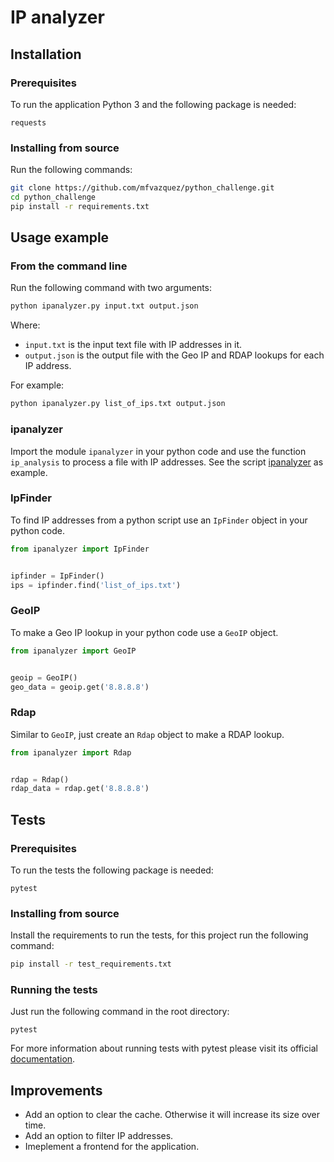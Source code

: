 # IP analyzer

## Installation

### Prerequisites

To run the application Python 3 and the following package is needed:

```
requests
```

### Installing from source

Run the following commands:

```bash
git clone https://github.com/mfvazquez/python_challenge.git
cd python_challenge
pip install -r requirements.txt
```

## Usage example

### From the command line

Run the following command with two arguments:

```bash
python ipanalyzer.py input.txt output.json
```

Where:

* `input.txt` is the input text file with IP addresses in it.
* `output.json` is the output file with the Geo IP and RDAP lookups for each IP address.

For example:

```bash
python ipanalyzer.py list_of_ips.txt output.json
```

### ipanalyzer

Import the module `ipanalyzer` in your python code and use the function `ip_analysis` to process a file with IP addresses.
See the script [ipanalyzer](https://github.com/mfvazquez/python_challenge/blob/readme/ipanalyzer.py) as example.

### IpFinder

To find IP addresses from a python script use an `IpFinder` object
in your python code.

```python
from ipanalyzer import IpFinder


ipfinder = IpFinder()
ips = ipfinder.find('list_of_ips.txt')
```

### GeoIP

To make a Geo IP lookup in your python code use a `GeoIP` object.

```python
from ipanalyzer import GeoIP


geoip = GeoIP()
geo_data = geoip.get('8.8.8.8')
```

### Rdap

Similar to `GeoIP`, just create an `Rdap` object to make a RDAP lookup.

```python
from ipanalyzer import Rdap


rdap = Rdap()
rdap_data = rdap.get('8.8.8.8')
```

## Tests

### Prerequisites

To run the tests the following package is needed:

```
pytest
```

### Installing from source

Install the requirements to run the tests, for this project run the following command:

```bash
pip install -r test_requirements.txt
```

### Running the tests

Just run the following command in the root directory:

```
pytest
```

For more information about running tests with pytest please visit its official [documentation](https://docs.pytest.org/en/6.2.x/contents.html).

## Improvements

* Add an option to clear the cache. Otherwise it will increase its size over time.
* Add an option to filter IP addresses.
* Imeplement a frontend for the application.

